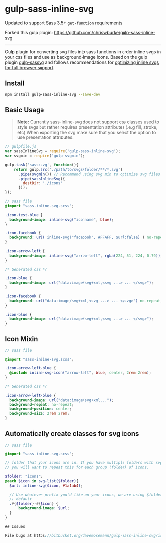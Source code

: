 # gulp-sass-inline-svg

Updated to support Sass 3.5+ `get-function` requirements

Forked this gulp plugin: https://github.com/chriswburke/gulp-sass-inline-svg

---
Gulp plugin for converting svg files into sass functions in order inline svgs in
your css files and use as background-image icons. Based on the gulp plugin
[gulp-sassvg](https://github.com/MattDiMu/gulp-sassvg) and follows recommendations
for [optimizing inline svgs for full browser support](https://codepen.io/tigt/post/optimizing-svgs-in-data-uris).

## Install

```bash
npm install gulp-sass-inline-svg --save-dev
```

## Basic Usage

>**Note:** Currently sass-inline-svg does not support css classes used to style
svgs but rather requires presentation attributes (.e.g fill, stroke, etc) When
exporting the svg make sure that you select the option to use presentation attributes.

```js
// gulpfile.js
var sassInlineSvg = require('gulp-sass-inline-svg');
var svgmin = require('gulp-svgmin');

gulp.task('sass:svg', function(){
    return gulp.src('./path/to/svgs/folder/**/*.svg')
      .pipe(svgmin()) // Recommend using svg min to optimize svg files first
      .pipe(sassInlineSvg({
        destDir: './icons'
      }));
});
```

```scss
// sass file
@import "sass-inline-svg.scss";

.icon-test-blue {
  background-image: inline-svg("iconname", blue);
}

.icon-facebook {
  background: url( inline-svg("facebook", #FFAFF, $url:false) ) no-repeat;
}

.icon-arrow-left {
  background-image: inline-svg("arrow-left", rgba(224, 51, 224, 0.79));
}

```

```css
/* Generated css */

.icon-blue {
  background-image: url("data:image/svg+xml,<svg ...> ... </svg>");
}

.icon-facebook {
  background: url("data:image/svg+xml,<svg ...> ... </svg>") no-repeat;
}

.icon-blue {
  background-image: url("data:image/svg+xml,<svg ...> ... </svg>");
}
```

## Icon Mixin
```scss
// sass file

@import "sass-inline-svg.scss";

.icon-arrow-left-blue {
  @include inline-svg-icon("arrow-left", blue, center, 2rem 2rem);
}
```

```css
/* Generated css */

.icon-arrow-left-blue {
  background-image: url("data:image/svg+xml...");
  background-repeat: no-repeat;
  background-position: center;
  background-size: 2rem 2rem;
}
```

## Automatically create classes for svg icons
```scss
// sass file

@import "sass-inline-svg.scss";

// folder that your icons are in. If you have multiple folders with svg icons,
// you will want to repeat this for each group (folder) of icons.

$folder: "icons";
@each $icon in svg-list($folder){
  $url: inline-svg($icon, #1a1ab4);

  // Use whatever prefix you'd like on your icons, we are using $folder here by
  // default
  .#{$folder}-#{$icon} {
      background-image: $url;
  }
}

## Issues

File bugs at https://bitbucket.org/davemosemann/gulp-sass-inline-svg/issues
